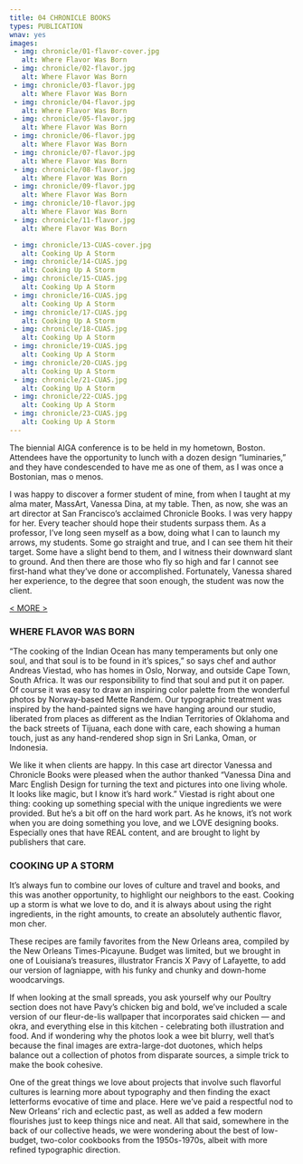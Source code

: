 ```yaml
---
title: 04 CHRONICLE BOOKS
types: PUBLICATION
wnav: yes
images:
 - img: chronicle/01-flavor-cover.jpg
   alt: Where Flavor Was Born
 - img: chronicle/02-flavor.jpg
   alt: Where Flavor Was Born
 - img: chronicle/03-flavor.jpg
   alt: Where Flavor Was Born
 - img: chronicle/04-flavor.jpg
   alt: Where Flavor Was Born
 - img: chronicle/05-flavor.jpg
   alt: Where Flavor Was Born
 - img: chronicle/06-flavor.jpg
   alt: Where Flavor Was Born
 - img: chronicle/07-flavor.jpg
   alt: Where Flavor Was Born
 - img: chronicle/08-flavor.jpg
   alt: Where Flavor Was Born
 - img: chronicle/09-flavor.jpg
   alt: Where Flavor Was Born
 - img: chronicle/10-flavor.jpg
   alt: Where Flavor Was Born
 - img: chronicle/11-flavor.jpg
   alt: Where Flavor Was Born

 - img: chronicle/13-CUAS-cover.jpg
   alt: Cooking Up A Storm
 - img: chronicle/14-CUAS.jpg
   alt: Cooking Up A Storm
 - img: chronicle/15-CUAS.jpg
   alt: Cooking Up A Storm
 - img: chronicle/16-CUAS.jpg
   alt: Cooking Up A Storm
 - img: chronicle/17-CUAS.jpg
   alt: Cooking Up A Storm
 - img: chronicle/18-CUAS.jpg
   alt: Cooking Up A Storm
 - img: chronicle/19-CUAS.jpg
   alt: Cooking Up A Storm
 - img: chronicle/20-CUAS.jpg
   alt: Cooking Up A Storm
 - img: chronicle/21-CUAS.jpg
   alt: Cooking Up A Storm
 - img: chronicle/22-CUAS.jpg
   alt: Cooking Up A Storm
 - img: chronicle/23-CUAS.jpg
   alt: Cooking Up A Storm
---
```


The biennial AIGA conference is to be held in my hometown, Boston. Attendees have the opportunity to lunch with a dozen design “luminaries,” and they have condescended to have me as one of them, as I was once a Bostonian, mas o menos.

I was happy to discover a former student of mine, from when I taught at my alma mater, MassArt, Vanessa Dina, at my table. Then, as now, she was an art director at San Francisco’s acclaimed Chronicle Books. I was very happy for her. Every teacher should hope their students surpass them. As a professor, I’ve long seen myself as a bow, doing what I can to launch my arrows, my students. Some go straight and true, and I can see them hit their target. Some have a slight bend to them, and I witness their downward slant to ground. And then there are those who fly so high and far I cannot see first-hand what they’ve done or accomplished. Fortunately, Vanessa shared her experience, to the degree that soon enough, the student was now the client.

<a href="#" id="more">&lt; MORE &gt;</a>

<div class="hideit" id="moretext">

<!-- ### SUICIDE GIRLS

Chronicle Books brought us on to design a book for the Suicide Girls. The short version is, the Suicide Girls were nekkid ladies on a website. The longer version attests to ideals of beauty. In this instance, the tattooed, pierced and painted pinups of today find their spot along the pinups of the ‘40s, ‘50’s, ‘60s, etc. These are today’s gals.

Seen here are three spreads of what we had intended as end-papers for the book, images that slowly reveal the women and forms within, from within a context of lacy underthings and clichéd silhouettes.

When I see many of the images on the Suicide Girls site, I try to look past the superficial artifacts of the paint and piercings and see what lies beneath. Often times it is just an average girl, or more attractive than average girl, posing or playing, and at those times the ideal or idea is more one of the beauty of the day-to-day.

While the average viewer sees nekkid chicks, we thought long and hard about photo placement, scale, rhythm and sequence, as seen in the one spread toward the end of this section which shows a vertical format. Vertical formats are familiar with anyone who has ever seen a centerfold, but in this case the top image literally hangs from the edge of the paper (as does the woman hanging from the trapeze bar) and in contrast and balance to that, the image on the bottom page is literally at the bottom, as a woman reclines, her gaze in focus and focusing on the viewer. The idea, to draw the eye with intent, from form to form, from ideal to ideal.

Ultimately we imagined this book sitting on our shelves comfortably with our books of work by Edward Weston, Gustave Klimt, Egon Schiele, Alberto Vargas, Billy De Vorss, Gil Elvren, George Petty, Hiroshige, Modigliani, Gauguin and Coop.

Ultimately, Chronicle refused to publish the book. Why? First, I was flattered that I was asked to design the book. Vanessa, clearly a woman, along with an editorial board consisting of several women, could have chosen ANY studio for the project, and very much could have chosen a women-lead studio. I was honored by the faith and trust. From this end, we had thousands of photos from which to choose. After a frustrating week trying to accomplish this on my own, I handed the task over to the three interns at our studio, women all. I let the ladies make the call.

The layouts were simple, with one, two, maybe three at most, images of each woman to be included. The SG folks complained, suggested we didn’t “understand their brand.” As a long-time student of branding, an author of a book on identity and branding, and as a professor of the same, who has a strong cisgender appreciation of women, I thought they were nuts. Chronicle Books then asked the SG creatives to try their collective hands at designing the book. When they presented it to Chronicle Books, their editorial board was aghast — it was a slew of pages jam-packed with as many images as possible. There was no art or quality, only quantity, and they refused to publish the book. -->

### WHERE FLAVOR WAS BORN

<!-- Upon losing the Suicide Girls project, Vanessa immediately felt bad, threw us this book. In a nice twist of happenstance, original art we’d created for the SG book (abused textures) found their way into this volume. -->

“The cooking of the Indian Ocean has many temperaments but only one soul, and that soul is to be found in it’s spices,” so says chef and author Andreas Viestad, who has homes in Oslo, Norway, and outside Cape Town, South Africa. It was our responsibility to find that soul and put it on paper. Of course it was easy to draw an inspiring color palette from the wonderful photos by Norway-based Mette Randem. Our typographic treatment was inspired by the hand-painted signs we have hanging around our studio, liberated from places as different as the Indian Territories of Oklahoma and the back streets of Tijuana, each done with care, each showing a human touch, just as any hand-rendered shop sign in Sri Lanka, Oman, or Indonesia.

We like it when clients are happy. In this case art director Vanessa and Chronicle Books were pleased when the author thanked “Vanessa Dina and Marc English Design for turning the text and pictures into one living whole. It looks like magic, but I know it’s hard work.” Viestad is right about one thing: cooking up something special with the unique ingredients we were provided. But he’s a bit off on the hard work part. As he knows, it’s not work when you are doing something you love, and we LOVE designing books. Especially ones that have REAL content, and are brought to light by publishers that care.

### COOKING UP A STORM

It’s always fun to combine our loves of culture and travel and books, and this was another opportunity, to highlight our neighbors to the east. Cooking up a storm is what we love to do, and it is always about using the right ingredients, in the right amounts, to create an absolutely authentic flavor, mon cher.

These recipes are family favorites from the New Orleans area, compiled by the New Orleans Times-Picayune. Budget was limited, but we brought in one of Louisiana’s treasures, illustrator Francis X Pavy of Lafayette, to add our version of lagniappe, with his funky and chunky and down-home woodcarvings.

If when looking at the small spreads, you ask yourself why our Poultry section does not have Pavy’s chicken big and bold, we’ve included a scale version of our fleur-de-lis wallpaper that incorporates said chicken — and okra, and everything else in this kitchen - celebrating both illustration and food. And if wondering why the photos look a wee bit blurry, well that’s because the final images are extra-large-dot duotones, which helps balance out a collection of photos from disparate sources, a simple trick to make the book cohesive.

One of the great things we love about projects that involve such flavorful cultures is learning more about typography and then finding the exact letterforms evocative of time and place. Here we’ve paid a respectful nod to New Orleans’ rich and eclectic past, as well as added a few modern flourishes just to keep things nice and neat. All that said, somewhere in the back of our collective heads, we were wondering about the best of low-budget, two-color cookbooks from the 1950s-1970s, albeit with more refined typographic direction.

</div>
